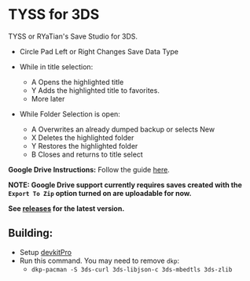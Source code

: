 # TYSS for 3DS
TYSS or RYaTian's Save Studio for 3DS.

* Circle Pad Left or Right Changes Save Data Type
* While in title selection:
    * A Opens the highlighted title
	* Y Adds the highlighted title to favorites.
	* More later

* While Folder Selection is open:
    * A Overwrites an already dumped backup or selects New
	* X Deletes the highlighted folder
	* Y Restores the highlighted folder
	* B Closes and returns to title select

**Google Drive Instructions:**
Follow the guide [here](./GD_INSTRUCTIONS.MD).

**NOTE: Google Drive support currently requires saves created with the `Export To Zip` option turned on are uploadable for now.**

**See [releases](https://github.com/R-YaTian/TYSS/releases) for the latest version.** 

## Building:
* Setup [devkitPro](https://www.3dbrew.org/wiki/Setting_up_Development_Environment)
* Run this command. You may need to remove `dkp`:
	* `dkp-pacman -S 3ds-curl 3ds-libjson-c 3ds-mbedtls 3ds-zlib`
